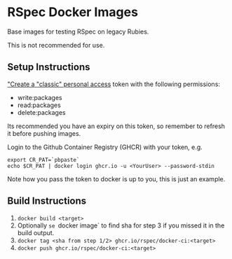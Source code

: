 # RSpec Docker Images

Base images for testing RSpec on legacy Rubies.

This is not recommended for use.


## Setup Instructions

["Create a "classic" personal access](https://github.com/settings/tokens/new) token with the following permissions:

- write:packages
- read:packages
- delete:packages

Its recommended you have an expiry on this token, so remember to refresh it before pushing images.

Login to the Github Container Registry (GHCR) with your token, e.g.

```
export CR_PAT=`pbpaste`
echo $CR_PAT | docker login ghcr.io -u <YourUser> --password-stdin
```

Note how you pass the token to docker is up to you, this is just an example.

## Build Instructions

1) `docker build <target>`
2) Optionally `se `docker image` to find sha for step 3 if you missed it in the build output.
3) `docker tag <sha from step 1/2> ghcr.io/rspec/docker-ci:<target>`
4) `docker push ghcr.io/rspec/docker-ci:<target>`
